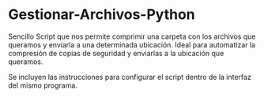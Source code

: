 # Gestionar-Archivos-Python
Sencillo Script que nos permite comprimir una carpeta con los archivos que queramos y enviarla a una determinada ubicación. Ideal para automatizar la compresión de copias de seguridad y enviarlas a la ubicación que queramos.

Se incluyen las instrucciones para configurar el script dentro de la interfaz del mismo programa.
